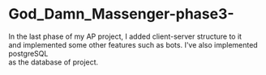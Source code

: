 # God_Damn_Massenger-phase3-
In the last phase of my AP project, I added client-server structure to it</br>
and implemented some other features such as bots. I've also implemented postgreSQL</br>
as the database of project.
